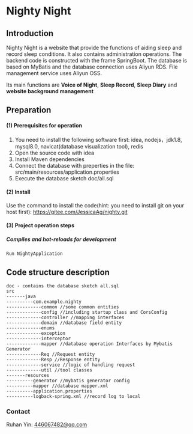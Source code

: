 # **Nighty Night**
## Introduction

Nighty Night is a website that provide the functions of aiding sleep and record sleep conditions. It also contains administration operations. The backend code is constructed with the frame SpringBoot. The database is based on MyBatis and the database connection uses Aliyun RDS. File management service uses Aliyun OSS.

Its main functions are **Voice of Night**, **Sleep Record**, **Sleep Diary** and **website background management**

## Preparation
####	(1) Prerequisites for operation
1. You need to install the following software first: idea, nodejs，jdk1.8, mysql8.0, navicat(database visualization tool), redis
2. Open the source code with idea
3. Install Maven dependencies
4. Connect the database with preperties in the file: src/main/resources/application.properties
5. Execute the database sketch doc/all.sql

####	(2) Install

Use the command to install the code(hint: you need to install git on your host first):
https://gitee.com/JessicaAg/nighty.git

####	(3) Project operation steps

##### Compiles and hot-reloads for development
```
Run NightyApplication
```



## Code structure description

```
doc - contains the database sketch all.sql
src
-------java
----------com.example.nighty
-------------common //some common entities
-------------config //including startup class and CorsConfig
-------------controller //mapping interfaces
-------------domain //database field entity
-------------enums
-------------exception
-------------interceptor
-------------mapper //database operation Interfaces by Mybatis Generator
-------------Req //Request entity
-------------Resp //Response entity
-------------service //logic of handling request
-------------util //tool classes
-------resources
----------generator //mybatis generator config
----------mapper //database mapper.xml
----------application.properties
----------logback-spring.xml //record log to local
```



### Contact
Ruhan Yin: 446067482@qq.com



